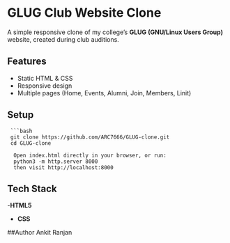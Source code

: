 # GLUG Club Website Clone

A simple responsive clone of my college’s **GLUG (GNU/Linux Users Group)** website, created during club auditions.

## Features
- Static HTML & CSS  
- Responsive design  
- Multiple pages (Home, Events, Alumni, Join, Members, Linit)  

## Setup
     ```bash
     git clone https://github.com/ARC7666/GLUG-clone.git
     cd GLUG-clone

      Open index.html directly in your browser, or run:
      python3 -m http.server 8000
      then visit http://localhost:8000

## Tech Stack
-**HTML5**
- **CSS**

##Author
Ankit Ranjan

